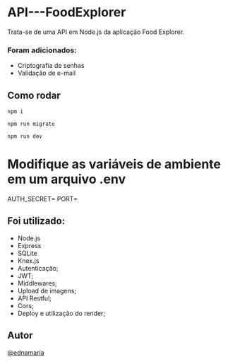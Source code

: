 # API---FoodExplorer

Trata-se de uma API em Node.js da aplicação Food Explorer.

### Foram adicionados:

- Criptografia de senhas
- Validação de e-mail

## Como rodar

```
npm i
```

```
npm run migrate
```

```
npm run dev
```

# Modifique as variáveis de ambiente em um arquivo .env

AUTH_SECRET=
PORT=

## Foi utilizado:

- Node.js
- Express
- SQLite
- Knex.js
- Autenticação;
- JWT;
- Middlewares;
- Upload de imagens;
- API Restful;
- Cors;
- Deploy e utilização do render;

## Autor

[@ednamaria](https://www.linkedin.com/in/edna-maria-farias-moreira-51b35176/)
